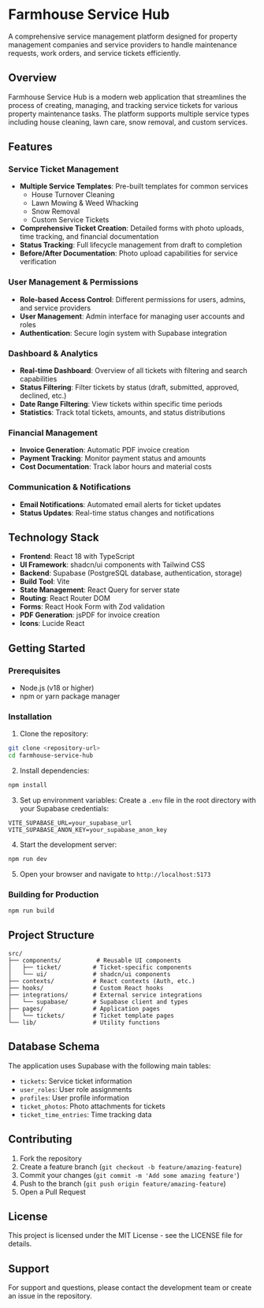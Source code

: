 # Farmhouse Service Hub

A comprehensive service management platform designed for property management companies and service providers to handle maintenance requests, work orders, and service tickets efficiently.

## Overview

Farmhouse Service Hub is a modern web application that streamlines the process of creating, managing, and tracking service tickets for various property maintenance tasks. The platform supports multiple service types including house cleaning, lawn care, snow removal, and custom services.

## Features

### Service Ticket Management
- **Multiple Service Templates**: Pre-built templates for common services
  - House Turnover Cleaning
  - Lawn Mowing & Weed Whacking
  - Snow Removal
  - Custom Service Tickets
- **Comprehensive Ticket Creation**: Detailed forms with photo uploads, time tracking, and financial documentation
- **Status Tracking**: Full lifecycle management from draft to completion
- **Before/After Documentation**: Photo upload capabilities for service verification

### User Management & Permissions
- **Role-based Access Control**: Different permissions for users, admins, and service providers
- **User Management**: Admin interface for managing user accounts and roles
- **Authentication**: Secure login system with Supabase integration

### Dashboard & Analytics
- **Real-time Dashboard**: Overview of all tickets with filtering and search capabilities
- **Status Filtering**: Filter tickets by status (draft, submitted, approved, declined, etc.)
- **Date Range Filtering**: View tickets within specific time periods
- **Statistics**: Track total tickets, amounts, and status distributions

### Financial Management
- **Invoice Generation**: Automatic PDF invoice creation
- **Payment Tracking**: Monitor payment status and amounts
- **Cost Documentation**: Track labor hours and material costs

### Communication & Notifications
- **Email Notifications**: Automated email alerts for ticket updates
- **Status Updates**: Real-time status changes and notifications

## Technology Stack

- **Frontend**: React 18 with TypeScript
- **UI Framework**: shadcn/ui components with Tailwind CSS
- **Backend**: Supabase (PostgreSQL database, authentication, storage)
- **Build Tool**: Vite
- **State Management**: React Query for server state
- **Routing**: React Router DOM
- **Forms**: React Hook Form with Zod validation
- **PDF Generation**: jsPDF for invoice creation
- **Icons**: Lucide React

## Getting Started

### Prerequisites
- Node.js (v18 or higher)
- npm or yarn package manager

### Installation

1. Clone the repository:
```bash
git clone <repository-url>
cd farmhouse-service-hub
```

2. Install dependencies:
```bash
npm install
```

3. Set up environment variables:
Create a `.env` file in the root directory with your Supabase credentials:
```env
VITE_SUPABASE_URL=your_supabase_url
VITE_SUPABASE_ANON_KEY=your_supabase_anon_key
```

4. Start the development server:
```bash
npm run dev
```

5. Open your browser and navigate to `http://localhost:5173`

### Building for Production

```bash
npm run build
```

## Project Structure

```
src/
├── components/          # Reusable UI components
│   ├── ticket/         # Ticket-specific components
│   └── ui/             # shadcn/ui components
├── contexts/           # React contexts (Auth, etc.)
├── hooks/              # Custom React hooks
├── integrations/       # External service integrations
│   └── supabase/       # Supabase client and types
├── pages/              # Application pages
│   └── tickets/        # Ticket template pages
└── lib/                # Utility functions
```

## Database Schema

The application uses Supabase with the following main tables:
- `tickets`: Service ticket information
- `user_roles`: User role assignments
- `profiles`: User profile information
- `ticket_photos`: Photo attachments for tickets
- `ticket_time_entries`: Time tracking data

## Contributing

1. Fork the repository
2. Create a feature branch (`git checkout -b feature/amazing-feature`)
3. Commit your changes (`git commit -m 'Add some amazing feature'`)
4. Push to the branch (`git push origin feature/amazing-feature`)
5. Open a Pull Request

## License

This project is licensed under the MIT License - see the LICENSE file for details.

## Support

For support and questions, please contact the development team or create an issue in the repository.
